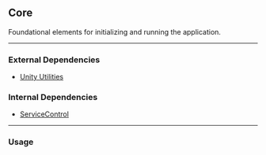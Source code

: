 ## Core
Foundational elements for initializing and running the application.

---

### External Dependencies
- [Unity Utilities](https://github.com/itsJimothy/Unity-Utilities.git)

### Internal Dependencies
- [ServiceControl](./ServiceControl.md)

---

### Usage
